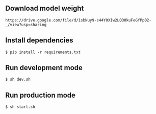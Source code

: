 ## Download model weight
`https://drive.google.com/file/d/1sbNuy9-s44Y0XIw2LQO0kuFeGfPp02-_/view?usp=sharing`

## Install dependencies
```
$ pip install -r requirements.txt
```

## Run development mode
```
$ sh dev.sh
```

## Run production mode
```
$ sh start.sh
```
